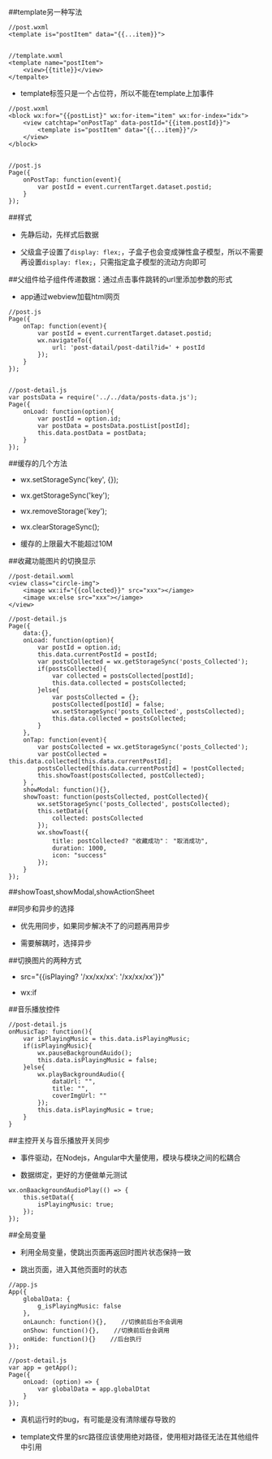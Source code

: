 ##template另一种写法

```
//post.wxml
<template is="postItem" data="{{...item}}">


//template.wxml
<template name="postItem">
    <view>{{title}}</view>
</tempalte>
```


- template标签只是一个占位符，所以不能在template上加事件

```
//post.wxml
<block wx:for="{{postList}" wx:for-item="item" wx:for-index="idx">
    <view catchtap="onPostTap" data-postId="{{item.postId}}">
        <template is="postItem" data="{{...item}}"/>
    </view>
</block>


//post.js
Page({
    onPostTap: function(event){
        var postId = event.currentTarget.dataset.postid;
    }
});
```




##样式

- 先静后动，先样式后数据

- 父级盒子设置了`display: flex;`，子盒子也会变成弹性盒子模型，所以不需要再设置`display: flex;`，只需指定盒子模型的流动方向即可





##父组件给子组件传递数据：通过点击事件跳转的url里添加参数的形式

- app通过webview加载html网页

```
//post.js
Page({
    onTap: function(event){
        var postId = event.currentTarget.dataset.postid;
        wx.navigateTo({
            url: 'post-datail/post-datil?id=' + postId
        });
    }
});


//post-detail.js
var postsData = require('../../data/posts-data.js');
Page({
    onLoad: function(option){
        var postId = option.id;
        var postData = postsData.postList[postId];
        this.data.postData = postData;
    }
});
```


##缓存的几个方法

- wx.setStorageSync('key', {});

- wx.getStorageSync('key');

- wx.removeStorage('key');

- wx.clearStorageSync();

- 缓存的上限最大不能超过10M




##收藏功能图片的切换显示

```
//post-detail.wxml
<view class="circle-img">
    <image wx:if="{{collected}}" src="xxx"></iamge>
    <image wx:else src="xxx"></iamge>
</view>

//post-detail.js
Page({
    data:{},
    onLoad: function(option){
        var postId = option.id;
        this.data.currentPostId = postId;
        var postsCollected = wx.getStorageSync('posts_Collected');
        if(postsCollected){
            var collected = postsCollected[postId];
            this.data.collected = postsCollected;
        }else{
            var postsCollected = {};
            postsCollected[postId] = false;
            wx.setStorageSync('posts_Collected', postsCollected);
            this.data.collected = postsCollected;
        }
    },
    onTap: function(event){
        var postsCollected = wx.getStorageSync('posts_Collected');
        var postCollected = this.data.collected[this.data.currentPostId];
        postsCollected[this.data.currentPostId] = !postCollected;
        this.showToast(postsCollected, postCollected);
    } ,
    showModal: function(){},
    showToast: function(postsCollected, postCollected){
        wx.setStorageSync('posts_Collected', postsCollected);
        this.setData({
            collected: postsCollected
        });
        wx.showToast({
            title: postCollected? "收藏成功"： "取消成功",
            duration: 1000,
            icon: "success"
        });
    }
});
```


##showToast,showModal,showActionSheet


##同步和异步的选择

- 优先用同步，如果同步解决不了的问题再用异步

- 需要解耦时，选择异步



##切换图片的两种方式

- src="{{isPlaying? '/xx/xx/xx': '/xx/xx/xx'}}"

- wx:if



##音乐播放控件

```
//post-detail.js
onMusicTap: function(){
    var isPlayingMusic = this.data.isPlayingMusic;
    if(isPlayingMusic){
        wx.pauseBackgroundAuido();
        this.data.isPlayingMusic = false;
    }else{
        wx.playBackgroundAudio({
            dataUrl: "",
            title: "",
            coverImgUrl: ""
        });
        this.data.isPlayingMusic = true;
    }
}
```



##主控开关与音乐播放开关同步

- 事件驱动，在Nodejs，Angular中大量使用，模块与模块之间的松耦合

- 数据绑定，更好的方便做单元测试

```
wx.onBaackgroundAudioPlay(() => {
    this.setData({
        isPlayingMusic: true;
    });
});
```





##全局变量

- 利用全局变量，使跳出页面再返回时图片状态保持一致

- 跳出页面，进入其他页面时的状态

```
//app.js
App({
    globalData: {
        g_isPlayingMusic: false
    },
    onLaunch: function(){},    //切换前后台不会调用
    onShow: function(){},    //切换前后台会调用
    onHide: function(){}    //后台执行
});

//post-detail.js
var app = getApp();
Page({
    onLoad: (option) => {
        var globalData = app.globalDtat
    }
});
```




- 真机运行时的bug，有可能是没有清除缓存导致的

- template文件里的src路径应该使用绝对路径，使用相对路径无法在其他组件中引用

